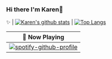 ### Hi there I'm Karen👋

✨
|  [![Karen's github stats](https://github-readme-stats.vercel.app/api?username=karenchuu&theme=vue&show_icons=true&hide=stars)](https://github.com/karenchuu/github-readme-stats)    | [![Top Langs](https://github-readme-stats.vercel.app/api/top-langs/?username=karenchuu&layout=compact&theme=ayu-mirage)](https://github.com/karenchuu/github-readme-stats)


|  🎵 Now Playing   |
|  ----  | 
| [![spotify-github-profile](https://spotify-github-profile.vercel.app/api/view?uid=3cnyptp8xsafk8t9tn8k3l22m&cover_image=true&theme=natemoo-re&bar_color=53b14f&bar_color_cover=false)](https://github.com/kittinan/spotify-github-profile)  |

<!--
**karenchuu/karenchuu** is a ✨ _special_ ✨ repository because its `README.md` (this file) appears on your GitHub profile.

Here are some ideas to get you started:

- 🔭 I’m currently working on ...
- 🌱 I’m currently learning ...
- 👯 I’m looking to collaborate on ...
- 🤔 I’m looking for help with ...
- 💬 Ask me about ...
- 📫 How to reach me: ...
- 😄 Pronouns: ...
- ⚡ Fun fact: ...
-->
